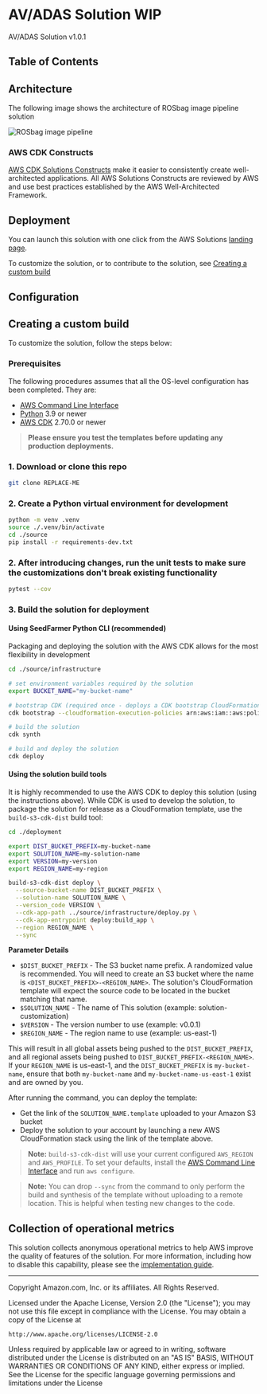 # AV/ADAS Solution WIP

AV/ADAS Solution v1.0.1

## Table of Contents

## Architecture

The following image shows the architecture of ROSbag image pipeline solution

![ROSbag image pipeline](docs/architecture-1.jpg)

### AWS CDK Constructs

[AWS CDK Solutions Constructs](https://aws.amazon.com/solutions/constructs/) make it easier to consistently create
well-architected applications. All AWS Solutions Constructs are reviewed by AWS and use best practices established by 
the AWS Well-Architected Framework.

## Deployment

You can launch this solution with one click from the AWS Solutions [landing page](REPLACE-ME).

To customize the solution, or to contribute to the solution, see [Creating a custom build](#creating-a-custom-build)

## Configuration

## Creating a custom build

To customize the solution, follow the steps below:

### Prerequisites

The following procedures assumes that all the OS-level configuration has been completed. They are:

* [AWS Command Line Interface](https://aws.amazon.com/cli/)
* [Python](https://www.python.org/) 3.9 or newer
* [AWS CDK](https://aws.amazon.com/cdk/) 2.70.0 or newer

> **Please ensure you test the templates before updating any production deployments.**

### 1. Download or clone this repo

```bash
git clone REPLACE-ME
```

### 2. Create a Python virtual environment for development

```bash
python -m venv .venv 
source ./.venv/bin/activate 
cd ./source 
pip install -r requirements-dev.txt 
```

### 2. After introducing changes, run the unit tests to make sure the customizations don't break existing functionality

```bash
pytest --cov 
```

### 3. Build the solution for deployment

#### Using SeedFarmer Python CLI (recommended)

Packaging and deploying the solution with the AWS CDK allows for the most flexibility in development

```bash
cd ./source/infrastructure 

# set environment variables required by the solution
export BUCKET_NAME="my-bucket-name"

# bootstrap CDK (required once - deploys a CDK bootstrap CloudFormation stack for assets)  
cdk bootstrap --cloudformation-execution-policies arn:aws:iam::aws:policy/AdministratorAccess

# build the solution 
cdk synth

# build and deploy the solution 
cdk deploy
```

#### Using the solution build tools

It is highly recommended to use the AWS CDK to deploy this solution (using the instructions above). While CDK is used to
develop the solution, to package the solution for release as a CloudFormation template, use the `build-s3-cdk-dist`
build tool: 

```bash
cd ./deployment

export DIST_BUCKET_PREFIX=my-bucket-name  
export SOLUTION_NAME=my-solution-name  
export VERSION=my-version  
export REGION_NAME=my-region

build-s3-cdk-dist deploy \
  --source-bucket-name DIST_BUCKET_PREFIX \
  --solution-name SOLUTION_NAME \
  --version_code VERSION \
  --cdk-app-path ../source/infrastructure/deploy.py \
  --cdk-app-entrypoint deploy:build_app \
  --region REGION_NAME \
  --sync
```

**Parameter Details**
- `$DIST_BUCKET_PREFIX` - The S3 bucket name prefix. A randomized value is recommended. You will need to create an 
  S3 bucket where the name is `<DIST_BUCKET_PREFIX>-<REGION_NAME>`. The solution's CloudFormation template will expect the
  source code to be located in the bucket matching that name.
- `$SOLUTION_NAME` - The name of This solution (example: solution-customization)
- `$VERSION` - The version number to use (example: v0.0.1)
- `$REGION_NAME` - The region name to use (example: us-east-1)

This will result in all global assets being pushed to the `DIST_BUCKET_PREFIX`, and all regional assets being pushed to 
`DIST_BUCKET_PREFIX-<REGION_NAME>`. If your `REGION_NAME` is us-east-1, and the `DIST_BUCKET_PREFIX` is
`my-bucket-name`, ensure that both `my-bucket-name` and `my-bucket-name-us-east-1` exist and are owned by you. 

After running the command, you can deploy the template:

* Get the link of the `SOLUTION_NAME.template` uploaded to your Amazon S3 bucket
* Deploy the solution to your account by launching a new AWS CloudFormation stack using the link of the template above.

> **Note:** `build-s3-cdk-dist` will use your current configured `AWS_REGION` and `AWS_PROFILE`. To set your defaults, install the [AWS Command Line Interface](https://aws.amazon.com/cli/) and run `aws configure`.

> **Note:** You can drop `--sync` from the command to only perform the build and synthesis of the template without uploading to a remote location. This is helpful when testing new changes to the code.

## Collection of operational metrics
This solution collects anonymous operational metrics to help AWS improve the quality of features of the solution.
For more information, including how to disable this capability, please see the [implementation guide](https://docs.aws.amazon.com/prescriptive-guidance/latest/addf-security-and-operations/welcome.html).

***

Copyright Amazon.com, Inc. or its affiliates. All Rights Reserved.

Licensed under the Apache License, Version 2.0 (the "License");
you may not use this file except in compliance with the License.
You may obtain a copy of the License at

    http://www.apache.org/licenses/LICENSE-2.0

Unless required by applicable law or agreed to in writing, software
distributed under the License is distributed on an "AS IS" BASIS,
WITHOUT WARRANTIES OR CONDITIONS OF ANY KIND, either express or implied.
See the License for the specific language governing permissions and
limitations under the License
